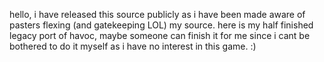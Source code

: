 hello, i have released this source publicly as i have been made aware of pasters flexing (and gatekeeping LOL) my source. here is my half finished legacy port of havoc, maybe someone can finish it for me since i cant be bothered to do it myself as i have no interest in this game. :)
